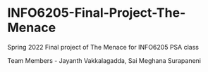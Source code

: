 # INFO6205-Final-Project-The-Menace
Spring 2022 Final project of The Menace for INFO6205 PSA class

Team Members - Jayanth Vakkalagadda, Sai Meghana Surapaneni
